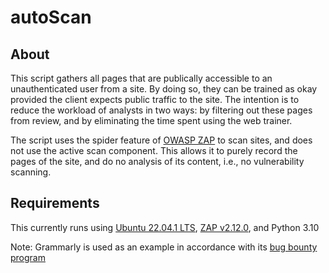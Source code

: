 # autoScan
## About
This script gathers all pages that are publically accessible to an unauthenticated user from a site. By doing so, they can be trained as okay provided the client expects public traffic to the site. The intention is to reduce the workload of analysts in two ways: by filtering out these pages from review, and by eliminating the time spent using the web trainer.

The script uses the spider feature of [OWASP ZAP](https://www.zaproxy.org/) to scan sites, and does not use the active scan component. This allows it to purely record the pages of the site, and do no analysis of its content, i.e., no vulnerability scanning.
## Requirements
This currently runs using [Ubuntu 22.04.1 LTS](https://releases.ubuntu.com/22.04/), [ZAP v2.12.0](https://github.com/zaproxy/zaproxy/releases/tag/v2.12.0), and Python 3.10


Note: Grammarly is used as an example in accordance with its [bug bounty program](https://firebounty.com/828-grammarly/)
